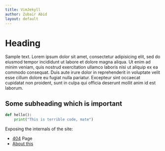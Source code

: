 ```yaml
---
title: VimJekyll
author: Zubair Abid
layout: default
---
```


# Heading

Sample text. Lorem ipsum dolor sit amet, consectetur adipisicing elit, sed do eiusmod tempor incididunt ut labore et dolore magna aliqua. Ut enim ad minim veniam, quis nostrud exercitation ullamco laboris nisi ut aliquip ex ea commodo consequat. Duis aute irure dolor in reprehenderit in voluptate velit esse cillum dolore eu fugiat nulla pariatur. Excepteur sint occaecat cupidatat non proident, sunt in culpa qui officia deserunt mollit anim id est laborum. 

## Some subheading which is important

```python
def hello():
    print("This is terrible code, mate")
```

Exposing the internals of the site:
- [404](404) Page
- [About this](about) 

